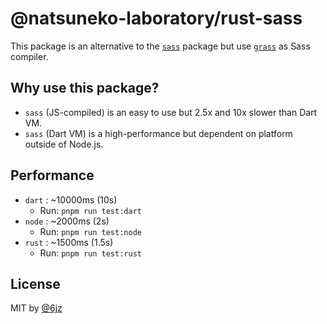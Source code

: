 # @natsuneko-laboratory/rust-sass

This package is an alternative to the [`sass`](https://www.npmjs.com/package/sass) package but use [`grass`](https://github.com/connorskees/grass) as Sass compiler.

## Why use this package?

- `sass` (JS-compiled) is an easy to use but 2.5x and 10x slower than Dart VM.
- `sass` (Dart VM) is a high-performance but dependent on platform outside of Node.js.

## Performance

- `dart` : ~10000ms (10s)
  - Run: `pnpm run test:dart`
- `node` : ~2000ms (2s)
  - Run: `pnpm run test:node`
- `rust` : ~1500ms (1.5s)
  - Run: `pnpm run test:rust`

## License

MIT by [@6jz](https://twitter.com/6jz)
